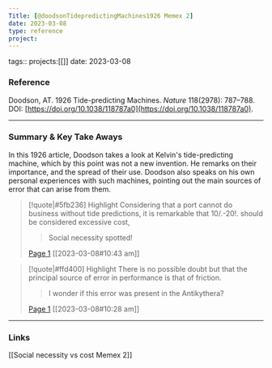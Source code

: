 ```yaml
---
Title: [@doodsonTidepredictingMachines1926 Memex 2]
date: 2023-03-08
type: reference
project:
---
```


tags::
projects:[[]]
date: 2023-03-08

### Reference 

Doodson, AT. 1926 Tide-predicting Machines. _Nature_ 118(2978): 787–788. DOI: [https://doi.org/10.1038/118787a0](https://doi.org/10.1038/118787a0).


---

### Summary & Key Take Aways

In this 1926 article, Doodson takes a look at Kelvin's tide-predicting machine, which by this point was not a new invention. He remarks on their importance, and the spread of their use. Doodson also speaks on his own personal experiences with such machines, pointing out the main sources of error that can arise from them.


> [!quote|#5fb236] Highlight
> Considering that a port cannot do business without tide predictions, it is remarkable that 10/.-20!. should be considered excessive cost,
>
>> Social necessity spotted!
>
> [Page 1](zotero://open-pdf/library/items/ZNS39N7H?page=1) [[2023-03-08#10:43 am]]


> [!quote|#ffd400] Highlight
> There is no possible doubt but that the principal source of error in performance is that of friction.
>
>> I wonder if this error was present in the Antikythera?
>
> [Page 1](zotero://open-pdf/library/items/ZNS39N7H?page=1) [[2023-03-08#10:28 am]]

--- 

### Links
[[Social necessity vs cost Memex 2]]